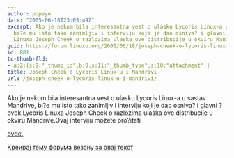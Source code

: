 ```yaml
---
author: popeye
date: "2005-06-18T23:05:49Z"
excerpt: Ako je nekom bila interesantna vest o ulasku Lycoris Linux-a u sastav Mandrive,
  bi?e mu isto tako zanimljiv i interviju koji je dao osniva? i glavni ?ovek Lycoris
  Linuxa Joseph Cheek o razlozima ulaska ove distribucije u okviru Mandrive.
guid: https://forum.linuxo.org/2005/06/18/joseph-cheek-o-lycoris-linux-u-i-mandrivi/
id: 881
tc-thumb-fld:
- a:2:{s:9:"_thumb_id";b:0;s:11:"_thumb_type";s:10:"attachment";}
title: Joseph Cheek o Lycoris Linux-u i Mandrivi
url: /joseph-cheek-o-lycoris-linux-u-i-mandrivi/
---
```

Ako je nekom bila interesantna vest o ulasku Lycoris Linux-a u sastav Mandrive, bi?e mu isto tako zanimljiv i interviju koji je dao osniva? i glavni ?ovek Lycoris Linuxa Joseph Cheek o razlozima ulaska ove distribucije u okviru Mandrive.<!--break-->Ovaj interviju možete pro?itati 

[ovde.](http://guilinux.com/sections.php?op=viewarticle&artid=79) 

[Креирај тему форума везану за овај текст](https://linuxo.org/nova-tema-na-forumu/?se_pid=881)